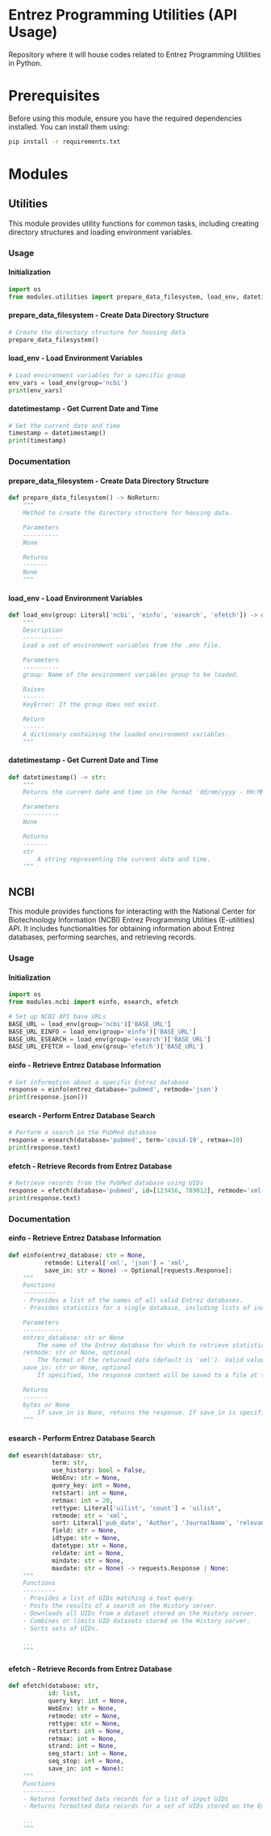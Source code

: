# Entrez Programming Utilities (API Usage)
Repository where it will house codes related to Entrez Programming Utilities in Python.

# Prerequisites

Before using this module, ensure you have the required dependencies installed. You can install them using:

```bash
pip install -r requirements.txt
```


# Modules
## Utilities

This module provides utility functions for common tasks, including creating directory structures and loading environment variables.

### Usage
#### Initialization

```python
import os
from modules.utilities import prepare_data_filesystem, load_env, datetimestamp
```
#### prepare_data_filesystem - Create Data Directory Structure

```python
# Create the directory structure for housing data
prepare_data_filesystem()
```

#### load_env - Load Environment Variables

```python
# Load environment variables for a specific group
env_vars = load_env(group='ncbi')
print(env_vars)
```

#### datetimestamp - Get Current Date and Time

```python
# Get the current date and time
timestamp = datetimestamp()
print(timestamp)
```

### Documentation

#### prepare_data_filesystem - Create Data Directory Structure

```python
def prepare_data_filesystem() -> NoReturn:
    """
    Method to create the directory structure for housing data.

    Parameters
    ----------
    None

    Returns
    -------
    None
    """
```

#### load_env - Load Environment Variables

```python
def load_env(group: Literal['ncbi', 'einfo', 'esearch', 'efetch']) -> dict:
    """
    Description
    -----------
    Load a set of environment variables from the .env file.

    Parameters
    ----------
    group: Name of the environment variables group to be loaded.

    Raises
    ------
    KeyError: If the group does not exist.

    Return
    ------
    A dictionary containing the loaded environment variables.
    """
```

#### datetimestamp - Get Current Date and Time

```python
def datetimestamp() -> str:
    """
    Returns the current date and time in the format 'dd/mm/yyyy - HH:MM:SS'.

    Parameters
    ----------
    None

    Returns
    -------
    str
        A string representing the current date and time.
    """
```

## NCBI

This module provides functions for interacting with the National Center for Biotechnology Information (NCBI) Entrez Programming Utilities (E-utilities) API. It includes functionalities for obtaining information about Entrez databases, performing searches, and retrieving records.

### Usage

#### Initialization

```python
import os
from modules.ncbi import einfo, esearch, efetch

# Set up NCBI API base URLs
BASE_URL = load_env(group='ncbi')['BASE_URL']
BASE_URL_EINFO = load_env(group='einfo')['BASE_URL']
BASE_URL_ESEARCH = load_env(group='esearch')['BASE_URL']
BASE_URL_EFETCH = load_env(group='efetch')['BASE_URL']
```

#### einfo - Retrieve Entrez Database Information

```python
# Get information about a specific Entrez database
response = einfo(entrez_database='pubmed', retmode='json')
print(response.json())
```

#### esearch - Perform Entrez Database Search

```python
# Perform a search in the PubMed database
response = esearch(database='pubmed', term='covid-19', retmax=10)
print(response.text)
```

#### efetch - Retrieve Records from Entrez Database

```python
# Retrieve records from the PubMed database using UIDs
response = efetch(database='pubmed', id=[123456, 789012], retmode='xml')
print(response.text)
```

### Documentation

#### einfo - Retrieve Entrez Database Information

```python
def einfo(entrez_database: str = None,
          retmode: Literal['xml', 'json'] = 'xml',
          save_in: str = None) -> Optional[requests.Response]:
    """
    Functions
    ---------
    - Provides a list of the names of all valid Entrez databases.
    - Provides statistics for a single database, including lists of indexing fields and available link names.

    Parameters
    -----------
    entrez_database: str or None
        The name of the Entrez database for which to retrieve statistics. If None, retrieves a list of all valid databases.
    retmode: str or None, optional
        The format of the returned data (default is 'xml'). Valid values: 'xml', 'json', etc.
    save_in: str or None, optional
        If specified, the response content will be saved to a file at the specified path.

    Returns
    -------
    bytes or None
        If save_in is None, returns the response. If save_in is specified, saves the content to the specified path and returns None.
    """
```

#### esearch - Perform Entrez Database Search

```python
def esearch(database: str,
            term: str,
            use_history: bool = False,
            WebEnv: str = None,
            query_key: int = None,
            retstart: int = None,
            retmax: int = 20,
            rettype: Literal['uilist', 'count'] = 'uilist',
            retmode: str = 'xml',
            sort: Literal['pub_date', 'Author', 'JournalName', 'relevance'] = None,
            field: str = None,
            idtype: str = None,
            datetype: str = None,
            reldate: int = None,
            mindate: str = None,
            maxdate: str = None) -> requests.Response | None:
    """
    Functions
    ---------
    - Provides a list of UIDs matching a text query.
    - Posts the results of a search on the History server.
    - Downloads all UIDs from a dataset stored on the History server.
    - Combines or limits UID datasets stored on the History server.
    - Sorts sets of UIDs.

    ...
    """
```

#### efetch - Retrieve Records from Entrez Database

```python
def efetch(database: str,
           id: list,
           query_key: int = None,
           WebEnv: str = None,
           retmode: str = None,
           rettype: str = None,
           retstart: int = None,
           retmax: int = None,
           strand: int = None,
           seq_start: int = None,
           seq_stop: int = None,
           save_in: int = None):
    """
    Functions
    ---------
    - Returns formatted data records for a list of input UIDs
    - Returns formatted data records for a set of UIDs stored on the Entrez History server

    ...
    """
```